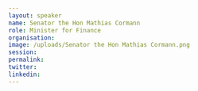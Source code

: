 ```yaml
---
layout: speaker
name: Senator the Hon Mathias Cormann
role: Minister for Finance
organisation:
image: /uploads/Senator the Hon Mathias Cormann.png
session:
permalink:
twitter:
linkedin:
---
```



